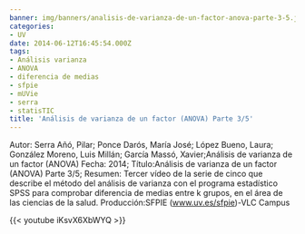 ```yaml
---
banner: img/banners/analisis-de-varianza-de-un-factor-anova-parte-3-5.jpg
categories:
- UV
date: 2014-06-12T16:45:54.000Z
tags:
- Análisis varianza
- ANOVA
- diferencia de medias
- sfpie
- mUVie
- serra
- statisTIC
title: 'Análisis de varianza de un factor (ANOVA) Parte 3/5'
---
```


Autor: Serra Añó, Pilar; Ponce Darós, María José; López Bueno, Laura; González Moreno, Luis Millán; García Massó, Xavier;Análisis de varianza de un factor (ANOVA)
Fecha: 2014;
Título:Análisis de varianza de un factor (ANOVA) Parte 3/5;
Resumen: Tercer vídeo de la serie de cinco que describe el método del análisis de varianza con el programa estadístico SPSS para comprobar diferencia de medias entre k grupos, en el área de las ciencias de la salud.
Producción:SFPIE (www.uv.es/sfpie)-VLC Campus 

{{< youtube iKsvX6XbWYQ >}}
